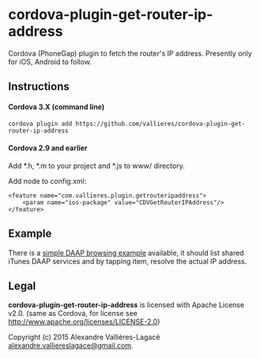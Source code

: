 # cordova-plugin-get-router-ip-address
Cordova (PhoneGap) plugin to fetch the router's IP address. Presently only for iOS, Android to follow.

Instructions
------------

#### Cordova 3.X (command line)

`cordova plugin add https://github.com/vallieres/cordova-plugin-get-router-ip-address`

#### Cordova 2.9 and earlier

Add *.h, *.m to your project and *.js to www/ directory.

Add node to config.xml:

    <feature name="com.vallieres.plugin.getrouteripaddress">
        <param name="ios-package" value="CDVGetRouterIPAddress"/>
    </feature>


Example
-------
There is a <a href="example/">simple DAAP browsing example</a> available,
it should list shared iTunes DAAP services and by tapping item, resolve the
actual IP address.


Legal
-----

**cordova-plugin-get-router-ip-address** is licensed with Apache License v2.0.
(same as Cordova, for license see http://www.apache.org/licenses/LICENSE-2.0)

Copyright (c) 2015 Alexandre Vallières-Lagacé <alexandre.valliereslagace@gmail.com>.
